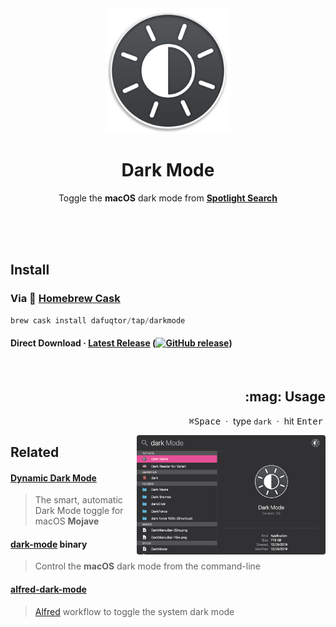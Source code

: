 <div align="center">
  <img src="icon256.png" width="200" height="200">
	<h1>Dark Mode</h1>
	<p>
		Toggle the <b>macOS</b> dark mode from <b><a href="//support.apple.com/en-us/HT204014">Spotlight Search</a></b>
	</p>
	<br>
	<br>
	<br>
</div>

## Install

### Via :beer: [Homebrew Cask](//brew.sh)

```powershell
brew cask install dafuqtor/tap/darkmode
```

#### Direct Download · **[Latest Release](//github.com/DaFuqtor/DarkMode/releases/latest/download/DarkMode.zip) ([![GitHub release](https://img.shields.io/github/release/dafuqtor/darkmode?label=%20&color=gray)](//github.com/DaFuqtor/DarkMode/releases))**

<br>

<h2 align="right">:mag: Usage</h2>

<p align="right"><kbd>⌘</kbd><kbd>Space</kbd> &nbsp·&nbsp type <code>dark</code> &nbsp·&nbsp hit <kbd>Enter</kbd>&nbsp</p>

<img alt="Spotlight" align="right" src="spotlight.png" width="60%">

## Related

#### [Dynamic Dark Mode](//apollozhu.github.io/Dynamic-Dark-Mode/)

> The smart, automatic Dark Mode toggle for macOS **Mojave**

#### [dark-mode](//github.com/sindresorhus/dark-mode) binary

> Control the **macOS** dark mode from the command-line

#### [alfred-dark-mode](//github.com/sindresorhus/alfred-dark-mode)

> [Alfred](//www.alfredapp.com) workflow to toggle the system dark mode